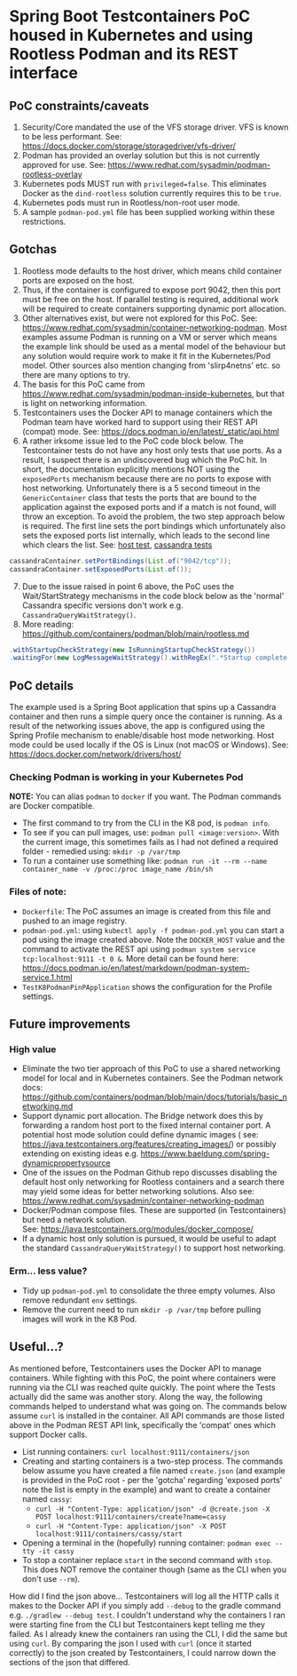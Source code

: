 # Spring Boot Testcontainers PoC housed in Kubernetes and using Rootless Podman and its REST interface

## PoC constraints/caveats

1. Security/Core mandated the use of the VFS storage driver. VFS is known to be less performant.
   See: https://docs.docker.com/storage/storagedriver/vfs-driver/
2. Podman has provided an overlay solution but this is not currently approved for use.
   See: https://www.redhat.com/sysadmin/podman-rootless-overlay
3. Kubernetes pods MUST run with `privileged=false`. This eliminates Docker as the `dind-rootless` solution currently
   requires this to be `true`.
4. Kubernetes pods must run in Rootless/non-root user mode.
5. A sample `podman-pod.yml` file has been supplied working within these restrictions.

## Gotchas

1. Rootless mode defaults to the host driver, which means child container ports are exposed on the host.
2. Thus, if the container is configured to expose port 9042, then this port must be free on the host. If
   parallel testing is required, additional work will be required to create containers supporting dynamic port
   allocation.
3. Other alternatives exist, but were not explored for this PoC.
   See: https://www.redhat.com/sysadmin/container-networking-podman.
   Most examples assume Podman is running on a VM or server which means the example link should be used as a mental
   model of the behaviour but any solution would require work to make it fit in the Kubernetes/Pod model. Other 
sources also mention changing from 'slirp4netns' etc. so there are many options to try.
4. The basis for this PoC came from https://www.redhat.com/sysadmin/podman-inside-kubernetes, but that is
   light on networking information.
5. Testcontainers uses the Docker API to manage containers which the Podman team have worked hard to support
   using their REST API (compat) mode. See: https://docs.podman.io/en/latest/_static/api.html
6. A rather irksome issue led to the PoC code block below. The Testcontainer tests do not have any host only
   tests that use ports. As a result, I suspect there is an undiscovered bug which the PoC hit. In short, the
   documentation explicitly mentions NOT using the `exposedPorts` mechanism because there are no ports to expose
   with host networking. Unfortunately there is a 5 second timeout in the `GenericContainer` class that tests the
   ports that are bound to the application against the exposed ports and if a match is not found, will throw an
   exception. To avoid the problem, the two step approach below is required. The first line sets the port bindings
   which unfortunately also sets the exposed ports list internally, which leads to the second line which clears
   the list.
   See: [host test](https://github.com/testcontainers/testcontainers-java/blob/7b69ca0fdc71c12a9ec6f23eff7ab6fedc19388d/core/src/test/java/org/testcontainers/junit/DockerNetworkModeTest.java#L36),
   [cassandra tests](https://github.com/testcontainers/testcontainers-java/blob/7b69ca0fdc71c12a9ec6f23eff7ab6fedc19388d/modules/cassandra/src/test/java/org/testcontainers/containers/CassandraContainerTest.java#L15)

```java
cassandraContainer.setPortBindings(List.of("9042/tcp"));
cassandraContainer.setExposedPorts(List.of());
```

7. Due to the issue raised in point 6 above, the PoC uses the Wait/StartStrategy mechanisms in the code block
   below as the 'normal' Cassandra specific versions don't work e.g. `CassandraQueryWaitStrategy()`.
8. More reading: https://github.com/containers/podman/blob/main/rootless.md

```java
.withStartupCheckStrategy(new IsRunningStartupCheckStrategy())
.waitingFor(new LogMessageWaitStrategy().withRegEx(".*Startup complete.*"));
```

## PoC details

The example used is a Spring Boot application that spins up a Cassandra container and then runs a simple
query once the container is running. As a result of the networking issues above, the app is configured using
the Spring Profile mechanism to enable/disable host mode networking. Host mode could be used locally if 
the OS is Linux (not macOS or Windows). See: https://docs.docker.com/network/drivers/host/

### Checking Podman is working in your Kubernetes Pod

**NOTE:** You can alias `podman` to `docker` if you want. The Podman commands are Docker compatible.

- The first command to try from the CLI in the K8 pod, is `podman info`.
- To see if you can pull images, use: `podman pull <image:version>`. With the current image, this sometimes
  fails as I had not defined a required folder - remedied using: `mkdir -p /var/tmp`
- To run a container use something like: `podman run -it --rm --name container_name -v /proc:/proc image_name /bin/sh`

### Files of note:

- `Dockerfile`: The PoC assumes an image is created from this file and pushed to an image registry.
- `podman-pod.yml`: using `kubectl apply -f podman-pod.yml` you can start a pod using the image created
  above. Note the `DOCKER_HOST` value and the command to activate the REST api
  using `podman system service tcp:localhost:9111 -t 0 &`.
  More detail can be found here: https://docs.podman.io/en/latest/markdown/podman-system-service.1.html
- `TestK8PodmanPinPApplication` shows the configuration for the Profile settings.

## Future improvements

### High value

- Eliminate the two tier approach of this PoC to use a shared networking model for local and in Kubernetes containers. 
See the Podman network docs: https://github.com/containers/podman/blob/main/docs/tutorials/basic_networking.md
- Support dynamic port allocation. The Bridge network does this by forwarding a random host port to the fixed internal
  container port. A potential host mode solution could define dynamic images (
  see: https://java.testcontainers.org/features/creating_images/)
  or possibly extending on existing ideas e.g. https://www.baeldung.com/spring-dynamicpropertysource
- One of the issues on the Podman Github repo discusses disabling the default host only networking for Rootless
  containers and a search there may yield some ideas for better networking solutions. 
Also see: https://www.redhat.com/sysadmin/container-networking-podman
- Docker/Podman compose files. These are supported (in Testcontainers) but need a network solution.  
  See: https://java.testcontainers.org/modules/docker_compose/
- If a dynamic host only solution is pursued, it would be useful to adapt the standard `CassandraQueryWaitStrategy()`
  to support host networking.

### Erm... less value?

- Tidy up `podman-pod.yml` to consolidate the three empty volumes. Also remove redundant `env` settings.
- Remove the current need to run `mkdir -p /var/tmp` before pulling images will work in the K8 Pod.

## Useful...?

As mentioned before, Testcontainers uses the Docker API to manage containers. While fighting with this
PoC, the point where containers were running via the CLI was reached quite quickly. The point where the
Tests actually did the same was another story. Along the way, the following commands helped to understand
what was going on. The commands below assume `curl` is installed in the container. All API commands
are those listed above in the Podman REST API link, specifically the 'compat' ones which support Docker
calls.

- List running containers: `curl localhost:9111/containers/json`
- Creating and starting containers is a two-step process. The commands below assume you have created a file named
  `create.json` (and example is provided in the PoC root - per the 'gotcha' regarding 'exposed ports' note the
  list is empty in the example) and want to create a container named `cassy`:
    - `curl -H "Content-Type: application/json" -d @create.json -X POST localhost:9111/containers/create?name=cassy`
    - `curl -H "Content-Type: application/json" -X POST localhost:9111/containers/cassy/start`
- Opening a terminal in the (hopefully) running container: `podman exec --tty -it cassy`
- To stop a container replace `start` in the second command with `stop`. This does NOT remove the container
  though (same as the CLI when you don't use `--rm`).

How did I find the json above... Testcontainers will log all the HTTP calls it makes to the Docker API if
you simply add `--debug` to the gradle command e.g. `./gradlew --debug test`. I couldn't understand why
the containers I ran were starting fine from the CLI but Testcontainers kept telling me they failed. As
I already knew the containers ran using the CLI, I did the same but using `curl`. By comparing the json
I used with `curl` (once it started correctly) to the json created by Testcontainers, I could narrow down
the sections of the json that differed.  